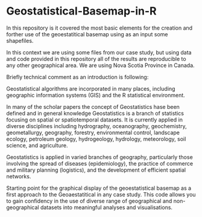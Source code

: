 # Geostatistical-Basemap-in-R

In this repository is it covered the most basic elements for the creation and forther use of the geoestatitical basemap using as an input some shapefiles.

In this context we are using some files from our case study, but using data and code provided in this repository all of the results are reproducible to any other geographical area. We are using Nova Scotia Province in Canada.

Briefly technical comment as an introduction is following:

Geostatistical algorithms are incorporated in many places, including geographic information systems (GIS) and the R statistical environment.

In many of the scholar papers the concept of Geostatistics hase been defined and in general knowledge Geostatistics is a branch of statistics focusing on spatial or spatiotemporal datasets. It is currently applied in diverse disciplines including hydrography, oceanography, geochemistry, geometallurgy, geography, forestry, environmental control, landscape ecology, petroleum geology, hydrogeology, hydrology, meteorology, soil science, and agriculture. 

Geostatistics is applied in varied branches of geography, particularly those involving the spread of diseases (epidemiology), the practice of commerce and military planning (logistics), and the development of efficient spatial networks. 

Starting point for the graphical display of the geoestatistical basemap as a first approach to the Geoaestatitical in any case study. This code allows you to gain confidency in the use of  diverse range of geographical and non-geographical datasets into meaningful analyses and visualisations.
